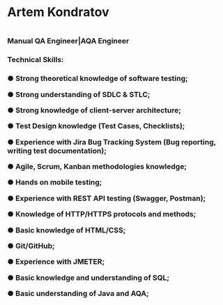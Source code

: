 <h1>Artem Kondratov<h1>

  
  <h3>Manual QA Engineer|AQA Engineer<h3>
    
  <h3>Technical Skills:<h3>
    <p>● Strong theoretical knowledge of software testing;<p>
    <p>● Strong understanding of SDLC & STLC;<p>
    <p>● Strong knowledge of client-server architecture;<p>
    <p>● Test Design knowledge (Test Cases, Checklists);<p>
    <p>● Experience with Jira Bug Tracking System (Bug reporting, writing test
    documentation);<p>
    <p>● Agile, Scrum, Kanban methodologies knowledge;<p>
    <p>● Hands on mobile testing;<p>
    <p>● Experience with REST API testing (Swagger, Postman);<p>
    <p>● Knowledge of HTTP/HTTPS protocols and methods;<p>
    <p>● Basic knowledge of HTML/CSS;<p>
    <p>● Git/GitHub;<p>
    <p>● Experience with JMETER;<p>
    <p>● Basic knowledge and understanding of SQL;<p>
    <p>● Basic understanding of Java and AQA;<p>
    
  
    
